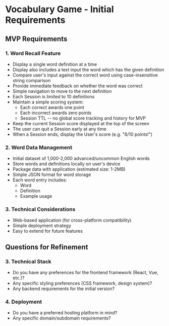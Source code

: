 # Vocabulary Game - Initial Requirements

## MVP Requirements

### 1. Word Recall Feature
  - Display a single word definition at a time
  - Display also includes a text input the word which has the given definition
  - Compare user's input against the correct word using case-insensitive string comparison
  - Provide immediate feedback on whether the word was correct
  - Simple navigation to move to the next definition
  - Each Session is limited to 10 definitions
  - Maintain a simple scoring system:
    - Each correct awards one point
    - Each incorrect awards zero points
    - Session TTL -- no global score tracking and history for MVP
  - Keep the current Session score displayed at the top of the screen
  - The user can quit a Session early at any time
  - When a Session ends, display the User's score (e.g. "6/10 points!")

### 2. Word Data Management
- Initial dataset of 1,000-2,000 advanced/uncommon English words
- Store words and definitions locally on user's device
- Package data with application (estimated size: 1-2MB)
- Simple JSON format for word storage
- Each word entry includes:
  - Word
  - Definition
  - Example usage

### 3. Technical Considerations
- Web-based application (for cross-platform compatibility)
- Simple deployment strategy
- Easy to extend for future features

## Questions for Refinement

### 3. Technical Stack
- Do you have any preferences for the frontend framework (React, Vue, etc.)?
- Any specific styling preferences (CSS framework, design system)?
- Any backend requirements for the initial version?

### 4. Deployment
- Do you have a preferred hosting platform in mind?
- Any specific domain/subdomain requirements?
